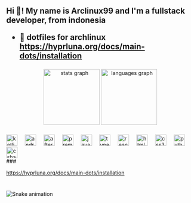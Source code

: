 
  
<!---
Arclinux99/Arclinux99 is a ✨ special ✨ repository because its `README.md` (this file) appears on your GitHub profile.
You can click the Preview link to take a look at your changes.
--->


<h2 align="left">Hi 👋! My name is Arclinux99 and I'm a fullstack developer, from indonesia

- 🥞 dotfiles for archlinux https://hyprluna.org/docs/main-dots/installation
###

<div align="center">
  <img src="https://github-readme-stats.vercel.app/api?username=Arclinux99&hide_title=false&hide_rank=false&show_icons=true&include_all_commits=true&count_private=true&disable_animations=false&theme=dracula&locale=en&hide_border=false" height="150" alt="stats graph"  />
  <img src="https://github-readme-stats.vercel.app/api/top-langs?username=Arclinux99&locale=en&hide_title=false&layout=compact&card_width=320&langs_count=5&theme=dracula&hide_border=false" height="150" alt="languages graph"  />
</div>

###

<div align="left">
  <img src="https://cdn.jsdelivr.net/gh/devicons/devicon/icons/kotlin/kotlin-original.svg"      height="30" alt="kotlin"/>
  <img width="12" />
  <img src="https://cdn.jsdelivr.net/gh/devicons/devicon/icons/android/android-original.svg"    height="30" alt="android"/>
  <img width="12" />
  <img src="https://cdn.jsdelivr.net/gh/devicons/devicon/icons/aftereffects/aftereffects-original.svg" height="30" alt="aftereffects"/>
  <img width="12" />
  <img src="https://cdn.jsdelivr.net/gh/devicons/devicon/icons/premierepro/premierepro-original.svg"   height="30" alt="premierepro"/>
  <img width="12" />
  <img src="https://cdn.jsdelivr.net/gh/devicons/devicon/icons/javascript/javascript-original.svg"    height="30" alt="javascript"/>
  <img width="12" />
  <img src="https://cdn.jsdelivr.net/gh/devicons/devicon/icons/typescript/typescript-original.svg"    height="30" alt="typescript"/>
  <img width="12" />
  <img src="https://cdn.jsdelivr.net/gh/devicons/devicon/icons/react/react-original.svg"        height="30" alt="react"/>
  <img width="12" />
  <img src="https://cdn.jsdelivr.net/gh/devicons/devicon/icons/html5/html5-original.svg"        height="30" alt="html5"/>
  <img width="12" />
  <img src="https://cdn.jsdelivr.net/gh/devicons/devicon/icons/css3/css3-original.svg"          height="30" alt="css3"/>
  <img width="12" />
  <img src="https://cdn.jsdelivr.net/gh/devicons/devicon/icons/python/python-original.svg"      height="30" alt="python"/>
  <img width="12" />
  <img src="https://cdn.jsdelivr.net/gh/devicons/devicon/icons/csharp/csharp-original.svg"      height="30" alt="csharp"/>
</div>
###

https://hyprluna.org/docs/main-dots/installation
###

<br clear="both">

<img src="https://raw.githubusercontent.com/Arclinux99/Arclinux99/output/snake.svg" alt="Snake animation" />

###
